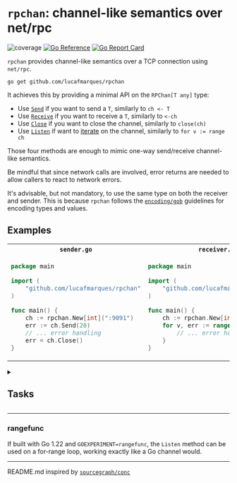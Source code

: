 # `rpchan`: channel-like semantics over net/rpc
![coverage](https://img.shields.io/badge/coverage-96.2%25-brightgreen)
[![Go Reference](https://pkg.go.dev/badge/github.com/lucafmarques/rpchan.svg)](https://pkg.go.dev/github.com/lucafmarques/rpchan)
[![Go Report Card](https://goreportcard.com/badge/github.com/lucafmarques/rpchan)](https://goreportcard.com/report/github.com/lucafmarques/rpchan)

`rpchan` provides channel-like semantics over a TCP connection using `net/rpc`.

```
go get github.com/lucafmarques/rpchan
```

It achieves this by providing a minimal API on the `RPChan[T any]` type: 
- Use [`Send`](https://pkg.go.dev/github.com/lucafmarques/rpchan#RPChan.Send) if you want to send a `T`, similarly to `ch <- T`
- Use [`Receive`](https://pkg.go.dev/github.com/lucafmarques/rpchan#RPChan.Receive) if you want to receive a `T`, similarly to `<-ch`
- Use [`Close`](https://pkg.go.dev/github.com/lucafmarques/rpchan#RPChan.Close) if you want to close the channel, similarly to `close(ch)`
- Use [`Listen`](https://pkg.go.dev/github.com/lucafmarques/rpchan#RPChan.Listen) if want to [iterate](#rangefunc) on the channel, similarly to `for v := range ch`

Those four methods are enough to mimic one-way send/receive channel-like semantics. 

Be mindful that since network calls are involved, error returns are needed to allow callers to react to network errors.

It's advisable, but not mandatory, to use the same type on both the receiver and sender. This is because `rpchan` follows the [`encoding/gob`](https://pkg.go.dev/encoding/gob#hdr-Types_and_Values) guidelines for encoding types and values.

## Examples
<table>
<tr>
<th><code>sender.go</code></th>
<th><code>receiver.go</code></th>
</tr>
<tr>
<td>
  
```go
package main

import (
    "github.com/lucafmarques/rpchan"
)

func main() {
    ch := rpchan.New[int](":9091")
    err := ch.Send(20)
    // ... error handling
    err = ch.Close()
}
```
</td>
<td>
  
```go
package main

import (
    "github.com/lucafmarques/rpchan"
)

func main() {
    ch := rpchan.New[int](":9091", 100)
    for v, err := range ch.Listen() {
        // ... error handling + use v
    }
}
```
</td>
</tr>
</table>



<details>
<summary>

## Tasks
</summary>

This project uses [`xc`](https://github.com/joerdav/xc) for executing tasks, below are the tasks that you can e**x**e**c**ute, and _exactly_ what they do.

### test

Test the whole package or any of its test functions matching the string input.

inputs: FUNC,FLAG  
env: FUNC=  
env: FLAG=  
```
export GOEXPERIMENT=rangefunc

if test -n "$FUNC"; then RUN="-run $FUNC"; fi
if test -n "$FLAG"; then FLG="-$FLAG"; fi
go test ./... $RUN $FLG
```

### coverage

Generate test coverage and open an HTML of it on the default browser.

inputs: OPEN
env: OPEN=yes
```
export GOEXPERIMENT=rangefunc

go test -v -coverprofile=coverage.out ./... && \
go tool cover -html coverage.out -o coverage.html
go tool cover -func=coverage.out -o=coverage.out
if [ "$OPEN" = "yes" ]; then xdg-open coverage.html; fi
```

### tag

Creates new major|minor|patch tag.

requires: test  
inputs: VERSION  
env: VERSION=patch  
```
git fetch --tags || true

CURR_VERSION=`git describe --abbrev=0 --tags 2>/dev/null`
SPLITS=(${CURR_VERSION//./ })
MAJOR=${SPLITS[0]//v}
MINOR=${SPLITS[1]}
PATCH=${SPLITS[2]}

case $VERSION in
    major) MAJOR=$((MAJOR+1)) && MINOR=0 && PATCH=0 ;;
    minor) MINOR=$((MINOR+1)) && PATCH=0 ;;
    patch) PATCH=$((PATCH+1)) ;;
esac 

TAG="v$MAJOR.$MINOR.$PATCH"
git tag $TAG -m "tag($VERSION): Release version $TAG"
```
</details>

---

### rangefunc
If built with Go 1.22 and `GOEXPERIMENT=rangefunc`, the `Listen` method can be used on a for-range loop, working exactly like a Go channel would.

---

README.md inspired by [`sourcegraph/conc`](https://github.com/sourcegraph/conc)
